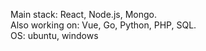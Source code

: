 Main stack: React, Node.js, Mongo.<br/>
Also working on: Vue, Go, Python, PHP, SQL.<br/>
OS: ubuntu, windows
